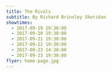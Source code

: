 ```yaml
---
title: The Rivals
subtitle: By Richard Brinsley Sheridan
showtimes:
  - 2017-09-19 19:30:00
  - 2017-09-20 19:30:00
  - 2017-09-21 19:30:00
  - 2017-09-22 19:30:00
  - 2017-09-23 14:30:00
  - 2017-09-23 19:30:00
flyer: home-page.jpg
---
```

